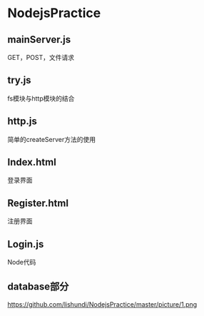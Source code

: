 # NodejsPractice
## mainServer.js<br>
GET，POST，文件请求<br>
## try.js<br>
fs模块与http模块的结合
## http.js<br>
简单的createServer方法的使用
## Index.html<br>
登录界面<br>
## Register.html<br>
注册界面<br>
## Login.js<br>
Node代码
## database部分<br>

https://github.com/lishundi/NodejsPractice/master/picture/1.png 

